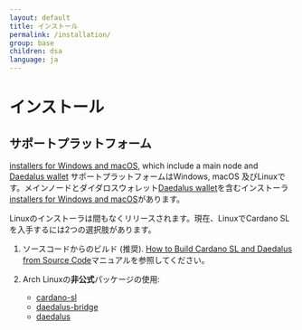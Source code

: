 ```yaml
---
layout: default
title: インストール
permalink: /installation/
group: base
children: dsa
language: ja
---
```


# インストール

## サポートプラットフォーム

[installers for Windows and macOS](https://daedaluswallet.io/#download),
which include a main node and [Daedalus wallet](https://github.com/input-output-hk/daedalus)
サポートプラットフォームはWindows, macOS 及びLinuxです。メインノードとダイダロスウォレット[Daedalus wallet](https://github.com/input-output-hk/daedalus)を含むインストーラ[installers for Windows and macOS](https://daedaluswallet.io/#download)があります。

Linuxのインストーラは間もなくリリースされます。現在、LinuxでCardano SLを入手するには2つの選択肢があります。
1. ソースコードからのビルド (推奨). [How to Build Cardano SL and Daedalus from
Source Code](https://github.com/input-output-hk/cardano-sl/blob/develop/docs/how-to/build-cardano-sl-and-daedalus-from-source-code.md)マニュアルを参照してください。

2. Arch Linuxの**非公式**パッケージの使用:
   * [cardano-sl](https://aur.archlinux.org/packages/cardano-sl/)
   * [daedalus-bridge](https://aur.archlinux.org/packages/daedalus-bridge/)
   * [daedalus](https://aur.archlinux.org/packages/daedalus/)

